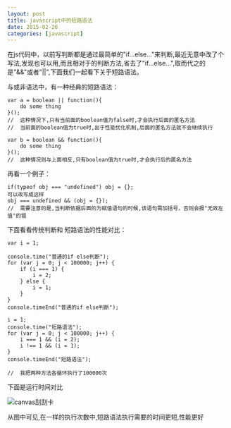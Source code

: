 ```yaml
---
layout: post
title: javascript中的短路语法
date: 2015-02-26
categories: [javascript]
---
```


在js代码中，以前写判断都是通过最简单的"if...else..."来判断,最近无意中改了个写法,发现也可以用,而且相对于的判断方法,省去了"if...else...",取而代之的是"&&"或者"\|\|",下面我们一起看下关于短路语法。

与或非语法中，有一种经典的短路语法：
    
	var a = boolean || function(){
		do some thing
	}();
	//	这种情况下,只有当前面的boolean值为false时,才会执行后面的匿名方法
	//	当前面的boolean值为true时,出于性能优化机制,后面的匿名方法就不会继续执行

	var b = boolean && function(){
		do some thing
	}();
	//	这种情况则与上面相反,只有boolean值为true时,才会执行后的匿名方法

再看一个例子：

    if(typeof obj === "undefined") obj = {};
	可以改写成这样
	obj === undefined && (obj = {});
	//	需要注意的是,当判断依据后面的为赋值语句的时候,该语句需加括号，否则会报"无效左值"的错


下面看看传统判断和	短路语法的性能对比：

    var i = 1;
    
    console.time("普通的if else判断");
    for (var j = 0; j < 100000; j++) {
        if (i === 1) {
            i = 2;
        } else {
            i = 1;
        }
    }
    console.timeEnd("普通的if else判断");

    i = 1;
    console.time("短路语法");
    for (var j = 0; j < 100000; j++) {
        i === 1 && (i = 2);
        i !== 1 && (i = 1);
    }
    console.timeEnd("短路语法");

	//	我把两种方法各循环执行了100000次


下面是运行时间对比

![canvas刮刮卡](http://rwson.github.io/assets/img/posts/run-times-compare.jpg)

从图中可见,在一样的执行次数中,短路语法执行需要的时间更短,性能更好